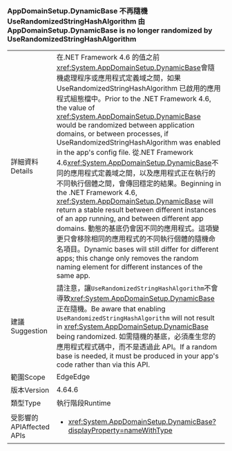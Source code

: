 ### <a name="appdomainsetupdynamicbase-is-no-longer-randomized-by-userandomizedstringhashalgorithm"></a><span data-ttu-id="85da1-101">AppDomainSetup.DynamicBase 不再隨機 UseRandomizedStringHashAlgorithm 由</span><span class="sxs-lookup"><span data-stu-id="85da1-101">AppDomainSetup.DynamicBase is no longer randomized by UseRandomizedStringHashAlgorithm</span></span>

|   |   |
|---|---|
|<span data-ttu-id="85da1-102">詳細資料</span><span class="sxs-lookup"><span data-stu-id="85da1-102">Details</span></span>|<span data-ttu-id="85da1-103">在.NET Framework 4.6 的值之前<xref:System.AppDomainSetup.DynamicBase>會隨機處理程序或應用程式定義域之間，如果 UseRandomizedStringHashAlgorithm 已啟用的應用程式組態檔中。</span><span class="sxs-lookup"><span data-stu-id="85da1-103">Prior to the .NET Framework 4.6, the value of <xref:System.AppDomainSetup.DynamicBase> would be randomized between application domains, or between processes, if UseRandomizedStringHashAlgorithm was enabled in the app's config file.</span></span> <span data-ttu-id="85da1-104">從.NET Framework 4.6<xref:System.AppDomainSetup.DynamicBase>不同的應用程式定義域之間，以及應用程式正在執行的不同執行個體之間，會傳回穩定的結果。</span><span class="sxs-lookup"><span data-stu-id="85da1-104">Beginning in the .NET Framework 4.6, <xref:System.AppDomainSetup.DynamicBase> will return a stable result between different instances of an app running, and between different app domains.</span></span> <span data-ttu-id="85da1-105">動態的基底仍會因不同的應用程式。這項變更只會移除相同的應用程式的不同執行個體的隨機命名項目。</span><span class="sxs-lookup"><span data-stu-id="85da1-105">Dynamic bases will still differ for different apps; this change only removes the random naming element for different instances of the same app.</span></span>|
|<span data-ttu-id="85da1-106">建議</span><span class="sxs-lookup"><span data-stu-id="85da1-106">Suggestion</span></span>|<span data-ttu-id="85da1-107">請注意，讓<code>UseRandomizedStringHashAlgorithm</code>不會導致<xref:System.AppDomainSetup.DynamicBase>正在隨機。</span><span class="sxs-lookup"><span data-stu-id="85da1-107">Be aware that enabling <code>UseRandomizedStringHashAlgorithm</code> will not result in <xref:System.AppDomainSetup.DynamicBase> being randomized.</span></span> <span data-ttu-id="85da1-108">如需隨機的基底，必須產生您的應用程式程式碼中，而不是透過此 API。</span><span class="sxs-lookup"><span data-stu-id="85da1-108">If a random base is needed, it must be produced in your app's code rather than via this API.</span></span>|
|<span data-ttu-id="85da1-109">範圍</span><span class="sxs-lookup"><span data-stu-id="85da1-109">Scope</span></span>|<span data-ttu-id="85da1-110">Edge</span><span class="sxs-lookup"><span data-stu-id="85da1-110">Edge</span></span>|
|<span data-ttu-id="85da1-111">版本</span><span class="sxs-lookup"><span data-stu-id="85da1-111">Version</span></span>|<span data-ttu-id="85da1-112">4.6</span><span class="sxs-lookup"><span data-stu-id="85da1-112">4.6</span></span>|
|<span data-ttu-id="85da1-113">類型</span><span class="sxs-lookup"><span data-stu-id="85da1-113">Type</span></span>|<span data-ttu-id="85da1-114">執行階段</span><span class="sxs-lookup"><span data-stu-id="85da1-114">Runtime</span></span>|
|<span data-ttu-id="85da1-115">受影響的 API</span><span class="sxs-lookup"><span data-stu-id="85da1-115">Affected APIs</span></span>|<ul><li><xref:System.AppDomainSetup.DynamicBase?displayProperty=nameWithType></li></ul>|

